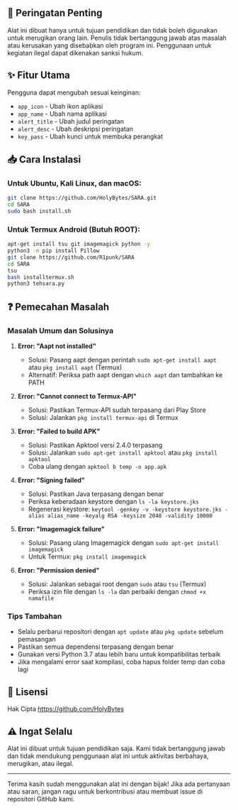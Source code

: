 ## 🚨 Peringatan Penting

Alat ini dibuat hanya untuk tujuan pendidikan dan tidak boleh digunakan untuk merugikan orang lain. Penulis tidak bertanggung jawab atas masalah atau kerusakan yang disebabkan oleh program ini. Penggunaan untuk kegiatan ilegal dapat dikenakan sanksi hukum.

## ✨ Fitur Utama

Pengguna dapat mengubah sesuai keinginan:
- `app_icon` - Ubah ikon aplikasi
- `app_name` - Ubah nama aplikasi
- `alert_title` - Ubah judul peringatan
- `alert_desc` - Ubah deskripsi peringatan
- `key_pass` - Ubah kunci untuk membuka perangkat

## 📥 Cara Instalasi

### Untuk Ubuntu, Kali Linux, dan macOS:
```bash
git clone https://github.com/HolyBytes/SARA.git
cd SARA
sudo bash install.sh
```

### Untuk Termux Android (Butuh ROOT):
```bash
apt-get install tsu git imagemagick python -y
python3 -m pip install Pillow
git clone https://github.com/R1punk/SARA
cd SARA
tsu
bash installtermux.sh
python3 tehsara.py
```

## ❓ Pemecahan Masalah

### Masalah Umum dan Solusinya

1. **Error: "Aapt not installed"**
   - Solusi: Pasang aapt dengan perintah `sudo apt-get install aapt` atau `pkg install aapt` (Termux)
   - Alternatif: Periksa path aapt dengan `which aapt` dan tambahkan ke PATH

2. **Error: "Cannot connect to Termux-API"**
   - Solusi: Pastikan Termux-API sudah terpasang dari Play Store
   - Solusi: Jalankan `pkg install termux-api` di Termux

3. **Error: "Failed to build APK"**
   - Solusi: Pastikan Apktool versi 2.4.0 terpasang
   - Solusi: Jalankan `sudo apt-get install apktool` atau `pkg install apktool`
   - Coba ulang dengan `apktool b temp -o app.apk`

4. **Error: "Signing failed"**
   - Solusi: Pastikan Java terpasang dengan benar
   - Periksa keberadaan keystore dengan `ls -la keystore.jks`
   - Regenerasi keystore: `keytool -genkey -v -keystore keystore.jks -alias alias_name -keyalg RSA -keysize 2048 -validity 10000`

5. **Error: "Imagemagick failure"**
   - Solusi: Pasang ulang Imagemagick dengan `sudo apt-get install imagemagick`
   - Untuk Termux: `pkg install imagemagick`

6. **Error: "Permission denied"**
   - Solusi: Jalankan sebagai root dengan `sudo` atau `tsu` (Termux)
   - Periksa izin file dengan `ls -la` dan perbaiki dengan `chmod +x namafile`

### Tips Tambahan

- Selalu perbarui repositori dengan `apt update` atau `pkg update` sebelum pemasangan
- Pastikan semua dependensi terpasang dengan benar
- Gunakan versi Python 3.7 atau lebih baru untuk kompatibilitas terbaik
- Jika mengalami error saat kompilasi, coba hapus folder temp dan coba lagi


## 📜 Lisensi

Hak Cipta https://github.com/HolyBytes

## ⚠️ Ingat Selalu

Alat ini dibuat untuk tujuan pendidikan saja. Kami tidak bertanggung jawab dan tidak mendukung penggunaan alat ini untuk aktivitas berbahaya, merugikan, atau ilegal.

---

Terima kasih sudah menggunakan alat ini dengan bijak! Jika ada pertanyaan atau saran, jangan ragu untuk berkontribusi atau membuat issue di repositori GitHub kami.
